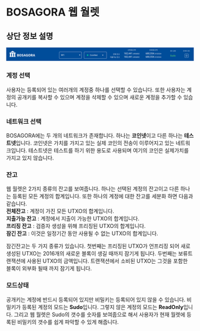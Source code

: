 # BOSAGORA 웹 월렛

## 상단 정보 설명

![상단화면](./assets/03-01.png)

### 계정 선택

사용자는 등록되어 있는 여러개의 계정중 하나를 선택할 수 있습니다. 
또한 사용자는 계정의 공개키를 복사할 수 있으며 계정을 삭제할 수 있으며 새로운 계정을 추가할 수 있습니다.

### 네트워크 선택

BOSAGORA에는 두 개의 네트워크가 존재합니다. 
하나는 **코인넷**이고 다른 하나는 **테스트넷**입니다. 
코인넷은 가치를 가지고 있는 실제 코인의 전송이 이루어지고 있는 네트워크입니다. 
테스트넷은 테스트를 하기 위한 용도로 사용되며 여기의 코인은 실제가치를 가지고 있지 않습니다.

### 잔고

웹 월렛은 2가지 종류의 잔고를 보여줍니다. 
하나는 선택된 계정의 잔고이고 다른 하나는 등록된 모든 계정의 합계입니다.
또한 하나의 계정에 대한 잔고를 세분화 하면 다음과 같습니다.  
**전체잔고** : 계정이 가진 모든 UTXO의 합계입니다.  
**지출가능 잔고** : 계정에서 지출이 가능한 UTXO의 합계입니다.  
**프리징 잔고** : 검증자 생성을 위해 프리징된 UTXO의 합계입니다.  
**잠긴 잔고** : 이것은 일정기간 동안 사용될 수 없는 UTXO의 합계입니다.

잠긴잔고는 두 가지 종류가 있습니다. 
첫번째는 프리징된 UTXO가 언프리징 되어 새로 생성된 UTXO는 2016개의 새로운 블록이 생길 때까지 잠기게 됩니다. 
두번째는 보류트랜잭션에 사용된 UTXO의 금액입니다. 
트랜잭션에서 소비된 UTXO는 그것을 포함한 블록이 외부화 될때 까지 잠기게 됩니다.

### 모드상태

공개키는 계정에 반드시 등록되어 있지만 비밀키는 등록되어 있지 않을 수 있습니다. 
비밀키가 등록된 계정의 모드는 **Sudo**입니다. 
그렇지 않은 계정의 모드는 **ReadOnly**입니다.
그리고 웹 월렛은 Sudo의 갯수를 숫자를 보여줍으로 해서 
사용자가 현재 월렛에 등록된 비밀키의 갯수를 쉽게 파악할 수 있게 해줍니다.
